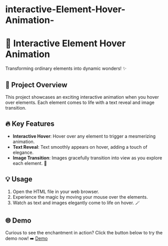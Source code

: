 # interactive-Element-Hover-Animation-
# 🎉 Interactive Element Hover Animation

Transforming ordinary elements into dynamic wonders! ✨

## 🚀 Project Overview
This project showcases an exciting interactive animation when you hover over elements. Each element comes to life with a text reveal and image transition.

## 🔥 Key Features
- **Interactive Hover**: Hover over any element to trigger a mesmerizing animation.
- **Text Reveal**: Text smoothly appears on hover, adding a touch of elegance.
- **Image Transition**: Images gracefully transition into view as you explore each element. 🌟

## 💡 Usage
1. Open the HTML file in your web browser.
2. Experience the magic by moving your mouse over the elements.
3. Watch as text and images elegantly come to life on hover. 🪄

## 🌐 Demo
Curious to see the enchantment in action? Click the button below to try the demo now! ➡️
[Demo](https://moumin-pk.github.io/interactive-Element-Hover-Animation-/)


